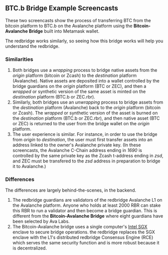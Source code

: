 ## BTC.b Bridge Example Screencasts
These two screencasts show the process of transferring BTC from the bitcoin platform to BTC.b on the Avalanche platform using the **Bitcoin-Avalanche Bridge** built into Metamask wallet.

The redbridge works similarly, so seeing how this bridge works will help you understand the redbridge. 

### Similarities

1. Both bridges use a *wrapping* process to bridge native assets from the *origin* platform (bitcoin or Zcash) to the *destination* platform (Avalanche). Native assets are deposited into a wallet controlled by the bridge guardians on the *origin* platform (BTC or ZEC), and then a *wrapped* or synthetic version of the same asset is minted on the *destination* platform (BTC.b or ZEC.rbr).
2. Similarly, both bridges use an *unwrapping* process to bridge assets from the *destination* platform (Avalanche) back to the *origin* platform (bitcoin or Zcash). The *wrapped* or synthetic version of the asset is burned on the *destination* platform (BTC.b or ZEC.rbr), and then native asset (BTC or ZEC) is returned to the user from the bridge wallet on the *origin* platform.
3. The user experience is similar. For instance, in order to use the bridge from *origin* to *destination*, the user must first transfer assets into an address linked to the owner's Avalanche private key. (In these screencasts, the Avalanche C-Chain address ending in *1690* is controlled by the same private key as the Zcash t-address ending in *zsd*, and ZEC must be transfered to the *zsd* address in preparation to bridge it to Avalanche.)

### Differences

The differences are largely behind-the-scenes, in the backend.
1. The redbridge guardians are validators of the redbridge Avalanche L1 on the Avalanche platform. Anyone who holds at least 2000 RBR can stake this RBR to run a validator and then become a bridge guardian. This is different from the **Bitcoin-Avalanche Bridge** where eight guardians have been selected by Ava Labs.
2. The Bitcoin-Avalanche bridge uses a single computer's [Intel SGX](https://en.wikipedia.org/wiki/Software_Guard_Extensions) enclave to secure bridge operations. the redbridge replaces the SGX enclave with the L1's distributed redbridge Consensus Engine (RCE) which serves the same security function and is more robust because it is decentralized.